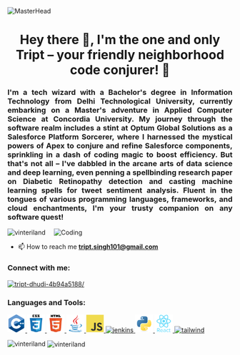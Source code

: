 ![MasterHead](https://user-images.githubusercontent.com/74038190/241765440-80728820-e06b-4f96-9c9e-9df46f0cc0a5.gif)
<h1 align="center">Hey there 👋, I'm the one and only Tript – your friendly neighborhood code conjurer! 🚀</h1>
<h3 align="justify">I'm a tech wizard with a Bachelor's degree in Information Technology from Delhi Technological University, currently embarking on a Master's adventure in Applied Computer Science at Concordia University. My journey through the software realm includes a stint at Optum Global Solutions as a Salesforce Platform Sorcerer, where I harnessed the mystical powers of Apex to conjure and refine Salesforce components, sprinkling in a dash of coding magic to boost efficiency. But that's not all – I've dabbled in the arcane arts of data science and deep learning, even penning a spellbinding research paper on Diabetic Retinopathy detection and casting machine learning spells for tweet sentiment analysis. Fluent in the tongues of various programming languages, frameworks, and cloud enchantments, I'm your trusty companion on any software quest!</h3>

<img align="right" alt="Coding" width="400" src="[https://dribbble.com/shots/15637256-coding/attachments/7428659?mode=media](https://cdn.dribbble.com/users/1708816/screenshots/15637256/media/f9826f0af8a49462f048262a8502035b.gif)">

<p align="left"> <img src="https://komarev.com/ghpvc/?username=vinteriland&label=Profile%20views&color=0e75b6&style=flat" alt="vinteriland" /> </p>

- 📫 How to reach me **tript.singh101@gmail.com**

<h3 align="left">Connect with me:</h3>
<p align="left">
<a href="https://linkedin.com/in/tript-dhudi-4b94a5188/" target="blank"><img align="center" src="https://raw.githubusercontent.com/rahuldkjain/github-profile-readme-generator/master/src/images/icons/Social/linked-in-alt.svg" alt="tript-dhudi-4b94a5188/" height="30" width="40" /></a>
</p>

<h3 align="left">Languages and Tools:</h3>
<p align="left"> <a href="https://www.w3schools.com/cpp/" target="_blank" rel="noreferrer"> <img src="https://raw.githubusercontent.com/devicons/devicon/master/icons/cplusplus/cplusplus-original.svg" alt="cplusplus" width="40" height="40"/> </a> <a href="https://www.w3schools.com/css/" target="_blank" rel="noreferrer"> <img src="https://raw.githubusercontent.com/devicons/devicon/master/icons/css3/css3-original-wordmark.svg" alt="css3" width="40" height="40"/> </a> <a href="https://www.w3.org/html/" target="_blank" rel="noreferrer"> <img src="https://raw.githubusercontent.com/devicons/devicon/master/icons/html5/html5-original-wordmark.svg" alt="html5" width="40" height="40"/> </a> <a href="https://www.java.com" target="_blank" rel="noreferrer"> <img src="https://raw.githubusercontent.com/devicons/devicon/master/icons/java/java-original.svg" alt="java" width="40" height="40"/> </a> <a href="https://developer.mozilla.org/en-US/docs/Web/JavaScript" target="_blank" rel="noreferrer"> <img src="https://raw.githubusercontent.com/devicons/devicon/master/icons/javascript/javascript-original.svg" alt="javascript" width="40" height="40"/> </a> <a href="https://www.jenkins.io" target="_blank" rel="noreferrer"> <img src="https://www.vectorlogo.zone/logos/jenkins/jenkins-icon.svg" alt="jenkins" width="40" height="40"/> </a> <a href="https://www.python.org" target="_blank" rel="noreferrer"> <img src="https://raw.githubusercontent.com/devicons/devicon/master/icons/python/python-original.svg" alt="python" width="40" height="40"/> </a> <a href="https://reactjs.org/" target="_blank" rel="noreferrer"> <img src="https://raw.githubusercontent.com/devicons/devicon/master/icons/react/react-original-wordmark.svg" alt="react" width="40" height="40"/> </a> <a href="https://tailwindcss.com/" target="_blank" rel="noreferrer"> <img src="https://www.vectorlogo.zone/logos/tailwindcss/tailwindcss-icon.svg" alt="tailwind" width="40" height="40"/> </a> </p>

<p><img align="left" src="https://github-readme-stats.vercel.app/api/top-langs?username=vinteriland&show_icons=true&locale=en&layout=compact" alt="vinteriland" /></p>

<p>&nbsp;<img align="center" src="https://github-readme-stats.vercel.app/api?username=vinteriland&show_icons=true&locale=en" alt="vinteriland" /></p>
